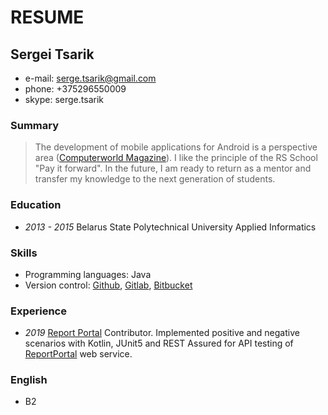 # RESUME

## Sergei Tsarik

- e-mail: serge.tsarik@gmail.com
- phone: +375296550009
- skype: serge.tsarik

### Summary
> The development of mobile applications for Android is a perspective area ([Computerworld Magazine](https://www.computerworld.com/article/3331896/android-trends-2019.html)).
> I like the principle of the RS School "Pay it forward". 
> In the future, I am ready to return as a mentor and transfer my knowledge to the next generation of students.

### Education
* _2013 - 2015_
  Belarus State Polytechnical University
  Applied Informatics

### Skills
* Programming languages: Java
* Version control: [Github](https://github.com/), [Gitlab](https://gitlab.com/), [Bitbucket](https://bitbucket.org/)

### Experience
* _2019_
  [Report Portal](https://reportportal.io/)
  Contributor. Implemented positive and negative scenarios with Kotlin, JUnit5 and REST Assured for API testing of [ReportPortal](https://github.com/reportportal) web service.

### English
* B2
